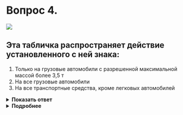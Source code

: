 # Вопрос 4.

![](https://s.drom.ru/i24228/pdd/tickets/2016/1543885424.jpg)

## Эта табличка распространяет действие установленного с ней знака:

1. Только на грузовые автомобили с разрешенной максимальной массой более 3,5 т
2. На все грузовые автомобили
3. На все транспортные средства, кроме легковых автомобилей

<details>
<summary><b>Показать ответ</b></summary>
Правильный ответ: 1
</details>
<details>
<summary><b>Подробнее</b></summary>
Табличка 8.4.1 «Вид транспортного средства» распространяет действие знака на грузовые автомобили, в том числе и с прицепом, с р.м.м. более 3,5 т.
(«Дорожные знаки»)
</details>